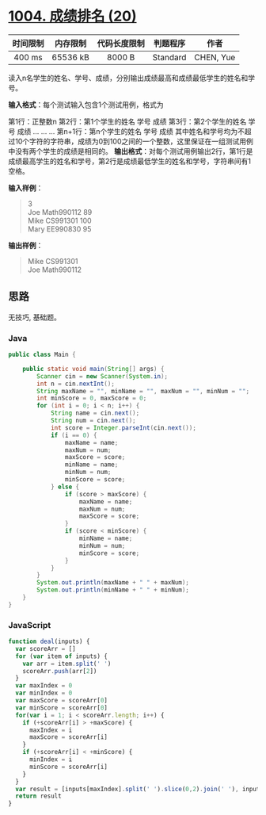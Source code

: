 # [1004. 成绩排名 (20)][title]

| 时间限制 | 内存限制 | 代码长度限制 | 判题程序 |   作者   |
|:-------:|:-------:|:----------:|:-------:|:-------:|
|  400 ms | 65536 kB|   8000 B   | Standard|CHEN, Yue|

读入n名学生的姓名、学号、成绩，分别输出成绩最高和成绩最低学生的姓名和学号。

**输入格式**：每个测试输入包含1个测试用例，格式为

  第1行：正整数n
  第2行：第1个学生的姓名 学号 成绩
  第3行：第2个学生的姓名 学号 成绩
  ... ... ...
  第n+1行：第n个学生的姓名 学号 成绩
其中姓名和学号均为不超过10个字符的字符串，成绩为0到100之间的一个整数，这里保证在一组测试用例中没有两个学生的成绩是相同的。
**输出格式**：对每个测试用例输出2行，第1行是成绩最高学生的姓名和学号，第2行是成绩最低学生的姓名和学号，字符串间有1空格。

**输入样例**：
> 3  
> Joe Math990112 89  
> Mike CS991301 100  
> Mary EE990830 95  

**输出样例**：
> Mike CS991301  
> Joe Math990112  

## 思路
无技巧, 基础题。
### Java
```java
public class Main {

    public static void main(String[] args) {
        Scanner cin = new Scanner(System.in);
        int n = cin.nextInt();
        String maxName = "", minName = "", maxNum = "", minNum = "";
        int minScore = 0, maxScore = 0;
        for (int i = 0; i < n; i++) {
            String name = cin.next();
            String num = cin.next();
            int score = Integer.parseInt(cin.next());
            if (i == 0) {
                maxName = name;
                maxNum = num;
                maxScore = score;
                minName = name;
                minNum = num;
                minScore = score;
            } else {
                if (score > maxScore) {
                    maxName = name;
                    maxNum = num;
                    maxScore = score;
                }
                if (score < minScore) {
                    minName = name;
                    minNum = num;
                    minScore = score;
                }
            }
        }
        System.out.println(maxName + " " + maxNum);
        System.out.println(minName + " " + minNum);
    }
}
```
### JavaScript
```JavaScript
function deal(inputs) {
  var scoreArr = []
  for (var item of inputs) {
    var arr = item.split(' ')
    scoreArr.push(arr[2])
  }
  var maxIndex = 0
  var minIndex = 0
  var maxScore = scoreArr[0]
  var minScore = scoreArr[0]
  for(var i = 1; i < scoreArr.length; i++) {
    if (+scoreArr[i] > +maxScore) {
      maxIndex = i
      maxScore = scoreArr[i]
    }
    if (+scoreArr[i] < +minScore) {
      minIndex = i
      minScore = scoreArr[i]
    }
  }
  var result = [inputs[maxIndex].split(' ').slice(0,2).join(' '), inputs[minIndex].split(' ').slice(0,2).join(' ')]
  return result
}
```

[title]: https://www.patest.cn/contests/pat-b-practise/1004
